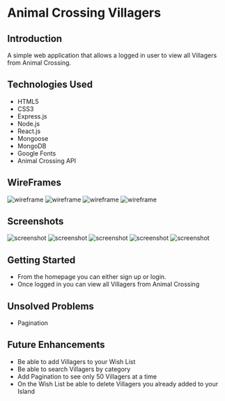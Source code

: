 # Animal Crossing Villagers

## Introduction
A simple web application that allows a logged in user to view all Villagers from Animal Crossing.

## Technologies Used
- HTML5
- CSS3
- Express.js
- Node.js
- React.js
- Mongoose
- MongoDB
- Google Fonts
- Animal Crossing API

## WireFrames
![wireframe](./src/images/Login.png)
![wireframe](./src/images/signup.png)
![wireframe](./src/images/villagerpage.png)
![wireframe](./src/images/wishlist.png)

## Screenshots
![screenshot](./src/images/sc_about.png)
![screenshot](./src/images/sc_login.png)
![screenshot](./src/images/sc_signup.png)
![screenshot](./src/images/sc_villagersbtn.png)
![screenshot](./src/images/sc_wishlist.png)

## Getting Started
- From the homepage you can either sign up or login.
- Once logged in you can view all Villagers from Animal Crossing

## Unsolved Problems
- Pagination

## Future Enhancements 
- Be able to add Villagers to your Wish List
- Be able to search Villagers by category
- Add Pagination to see only 50 Villagers at a time
- On the Wish List be able to delete Villagers you already added to your Island 
